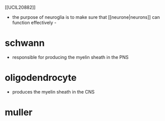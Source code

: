 [[UCIL20882]]

- the purpose of neuroglia is to make sure that [[neurone|neurons]] can function effectively - 

# schwann

- responsible for producing the myelin sheath in the PNS

# oligodendrocyte

- produces the myelin sheath in the CNS

# muller